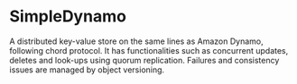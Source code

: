SimpleDynamo
============

A distributed key-value store on the same lines as Amazon Dynamo, following chord protocol. It has functionalities such as concurrent updates, deletes and look-ups using quorum replication. Failures and consistency issues are managed by object versioning.
